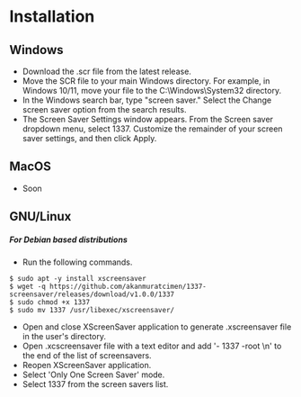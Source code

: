# Installation

## Windows
- Download the .scr file from the latest release.
- Move the SCR file to your main Windows directory. For example, in Windows 10/11, move your file to the C:\Windows\System32 directory.
- In the Windows search bar, type "screen saver." Select the Change screen saver option from the search results.
- The Screen Saver Settings window appears. From the Screen saver dropdown menu, select 1337. Customize the remainder of your screen saver settings, and then click Apply.

## MacOS
- Soon

## GNU/Linux
##### For Debian based distributions

- Run the following commands.

```shell
$ sudo apt -y install xscreensaver
$ wget -q https://github.com/akanmuratcimen/1337-screensaver/releases/download/v1.0.0/1337
$ sudo chmod +x 1337
$ sudo mv 1337 /usr/libexec/xscreensaver/
```

- Open and close XScreenSaver application to generate .xscreensaver file in the user's directory.
- Open .xcscreensaver file with a text editor and add '- 1337 -root \n\' to the end of the list of screensavers.
- Reopen XScreenSaver application.
- Select 'Only One Screen Saver' mode.
- Select 1337 from the screen savers list.

